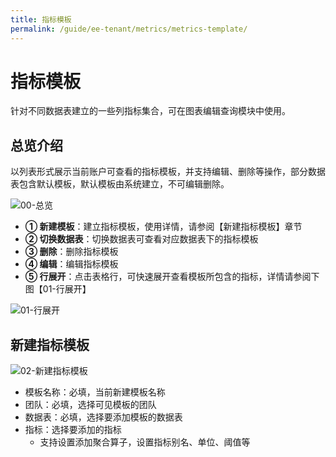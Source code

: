 ```yaml
---
title: 指标模板
permalink: /guide/ee-tenant/metrics/metrics-template/
---
```


# 指标模板

针对不同数据表建立的一些列指标集合，可在图表编辑查询模块中使用。

## 总览介绍

以列表形式展示当前账户可查看的指标模板，并支持编辑、删除等操作，部分数据表包含默认模板，默认模板由系统建立，不可编辑删除。

![00-总览](https://yunshan-guangzhou.oss-cn-beijing.aliyuncs.com/pub/pic/20240514664334ae9febc.png)

- **① 新建模板**：建立指标模板，使用详情，请参阅【新建指标模板】章节
- **② 切换数据表**：切换数据表可查看对应数据表下的指标模板
- **③ 删除**：删除指标模板
- **④ 编辑**：编辑指标模板
- **⑤ 行展开**：点击表格行，可快速展开查看模板所包含的指标，详情请参阅下图【01-行展开】

![01-行展开](https://yunshan-guangzhou.oss-cn-beijing.aliyuncs.com/pub/pic/202405146643341c20532.png)

## 新建指标模板

![02-新建指标模板](https://yunshan-guangzhou.oss-cn-beijing.aliyuncs.com/pub/pic/2024051466433419ccda4.png)

- 模板名称：必填，当前新建模板名称
- 团队：必填，选择可见模板的团队
- 数据表：必填，选择要添加模板的数据表
- 指标：选择要添加的指标
  - 支持设置添加聚合算子，设置指标别名、单位、阈值等
